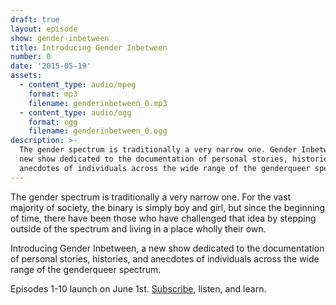 ```yaml
---
draft: true
layout: episode
show: gender-inbetween
title: Introducing Gender Inbetween
number: 0
date: '2015-05-19'
assets:
  - content_type: audio/mpeg
    format: mp3
    filename: genderinbetween_0.mp3
  - content_type: audio/ogg
    format: ogg
    filename: genderinbetween_0.ogg
description: >-
  The gender spectrum is traditionally a very narrow one. Gender Inbetween is
  new show dedicated to the documentation of personal stories, histories, and
  anecdotes of individuals across the wide range of the genderqueer spectrum.
---
```

The gender spectrum is traditionally a very narrow one. For the vast majority of society, the binary is simply boy and girl, but since the beginning of time, there have been those who have challenged that idea by stepping outside of the spectrum and living in a place wholly their own.

Introducing Gender Inbetween, a new show dedicated to the documentation of personal stories, histories, and anecdotes of individuals across the wide range of the genderqueer spectrum.

Episodes 1-10 launch on June 1st. [Subscribe](http://nicholaswyoung.com/programs/gender-inbetween), listen, and learn.